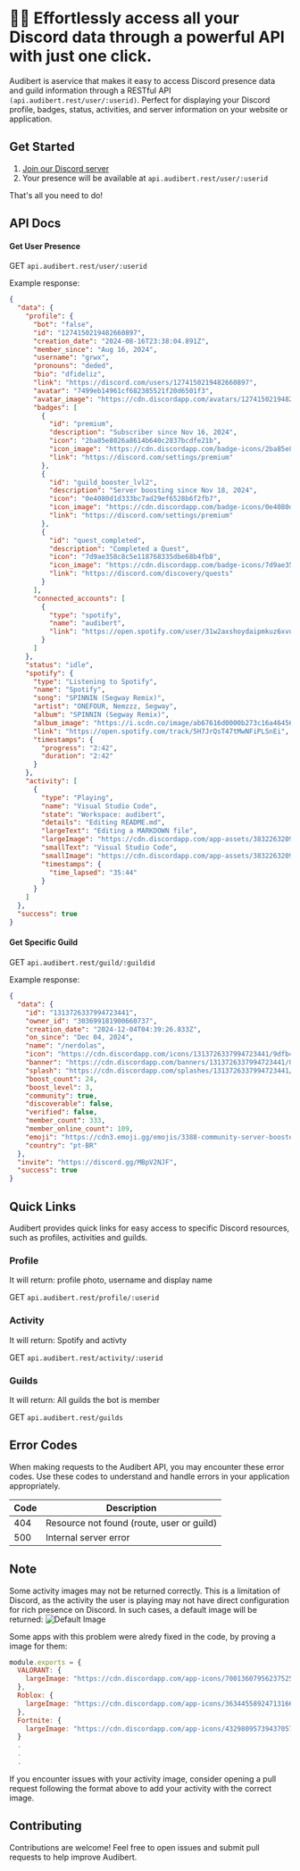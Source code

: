 # 👨‍💻 Effortlessly access all your Discord data through a powerful API with just one click.

Audibert is aservice that makes it easy to access Discord presence data and guild information through a RESTful API `(api.audibert.rest/user/:userid)`. Perfect for displaying your Discord profile, badges, status, activities, and server information on your website or application.

## Get Started

1. [Join our Discord server](https://discord.gg/QaHyQz34Gq)
2. Your presence will be available at `api.audibert.rest/user/:userid`

That's all you need to do!

## API Docs

#### Get User Presence

GET `api.audibert.rest/user/:userid`

Example response:

```json
{
  "data": {
    "profile": {
      "bot": "false",
      "id": "1274150219482660897",
      "creation_date": "2024-08-16T23:38:04.891Z",
      "member_since": "Aug 16, 2024",
      "username": "grwx",
      "pronouns": "deded",
      "bio": "dfideliz",
      "link": "https://discord.com/users/1274150219482660897",
      "avatar": "7499eb14961cf682385521f20d6501f3",
      "avatar_image": "https://cdn.discordapp.com/avatars/1274150219482660897/7499eb14961cf682385521f20d6501f3.png",
      "badges": [
        {
          "id": "premium",
          "description": "Subscriber since Nov 16, 2024",
          "icon": "2ba85e8026a8614b640c2837bcdfe21b",
          "icon_image": "https://cdn.discordapp.com/badge-icons/2ba85e8026a8614b640c2837bcdfe21b.png",
          "link": "https://discord.com/settings/premium"
        },
        {
          "id": "guild_booster_lvl2",
          "description": "Server boosting since Nov 18, 2024",
          "icon": "0e4080d1d333bc7ad29ef6528b6f2fb7",
          "icon_image": "https://cdn.discordapp.com/badge-icons/0e4080d1d333bc7ad29ef6528b6f2fb7.png",
          "link": "https://discord.com/settings/premium"
        },
        {
          "id": "quest_completed",
          "description": "Completed a Quest",
          "icon": "7d9ae358c8c5e118768335dbe68b4fb8",
          "icon_image": "https://cdn.discordapp.com/badge-icons/7d9ae358c8c5e118768335dbe68b4fb8.png",
          "link": "https://discord.com/discovery/quests"
        }
      ],
      "connected_accounts": [
        {
          "type": "spotify",
          "name": "audibert",
          "link": "https://open.spotify.com/user/31w2axshoydaipmkuz6xvu337egq"
        }
      ]
    },
    "status": "idle",
    "spotify": {
      "type": "Listening to Spotify",
      "name": "Spotify",
      "song": "SPINNIN (Segway Remix)",
      "artist": "ONEFOUR, Nemzzz, Segway",
      "album": "SPINNIN (Segway Remix)",
      "album_image": "https://i.scdn.co/image/ab67616d0000b273c16a46456c512bf475a211f7",
      "link": "https://open.spotify.com/track/5H7JrQsT47tMwNFiPLSnEi",
      "timestamps": {
        "progress": "2:42",
        "duration": "2:42"
      }
    },
    "activity": [
      {
        "type": "Playing",
        "name": "Visual Studio Code",
        "state": "Workspace: audibert",
        "details": "Editing README.md",
        "largeText": "Editing a MARKDOWN file",
        "largeImage": "https://cdn.discordapp.com/app-assets/383226320970055681/565945077491433494.png",
        "smallText": "Visual Studio Code",
        "smallImage": "https://cdn.discordapp.com/app-assets/383226320970055681/565945770067623946.png",
        "timestamps": {
          "time_lapsed": "35:44"
        }
      }
    ]
  },
  "success": true
}
```

#### Get Specific Guild

GET `api.audibert.rest/guild/:guildid`

Example response:

```json
{
  "data": {
    "id": "1313726337994723441",
    "owner_id": "303699181900660737",
    "creation_date": "2024-12-04T04:39:26.833Z",
    "on_since": "Dec 04, 2024",
    "name": "/nerdolas",
    "icon": "https://cdn.discordapp.com/icons/1313726337994723441/9dfb41c9a7f263feb85da4d1186a9c80.png",
    "banner": "https://cdn.discordapp.com/banners/1313726337994723441/0a9a2bbd38d0c785e3116bf96ffa60ae.png",
    "splash": "https://cdn.discordapp.com/splashes/1313726337994723441/f301b8af2fe5f2e3e8986eb2423aad89.png",
    "boost_count": 24,
    "boost_level": 3,
    "community": true,
    "discoverable": false,
    "verified": false,
    "member_count": 333,
    "member_online_count": 109,
    "emoji": "https://cdn3.emoji.gg/emojis/3388-community-server-boosted.png",
    "country": "pt-BR"
  },
  "invite": "https://discord.gg/MBpV2NJF",
  "success": true
}
```

## Quick Links

Audibert provides quick links for easy access to specific Discord resources, such as profiles, activities and guilds.

### Profile

It will return:
profile photo, username and display name

GET `api.audibert.rest/profile/:userid`

### Activity

It will return:
Spotify and activty

GET `api.audibert.rest/activity/:userid`

### Guilds

It will return:
All guilds the bot is member

GET `api.audibert.rest/guilds`

## Error Codes

When making requests to the Audibert API, you may encounter these error codes. Use these codes to understand and handle errors in your application appropriately.

| Code | Description                               |
| ---- | ----------------------------------------- |
| 404  | Resource not found (route, user or guild) |
| 500  | Internal server error                     |

## Note

Some activity images may not be returned correctly. This is a limitation of Discord, as the activity the user is playing may not have direct configuration for rich presence on Discord. In such cases, a default image will be returned: ![Default Image](https://ibb.co/yF7QFQY6)

Some apps with this problem were alredy fixed in the code, by proving a image for them:

```javascript
module.exports = {
  VALORANT: {
    largeImage: "https://cdn.discordapp.com/app-icons/700136079562375258/e55fc8259df1548328f977d302779ab7.png",
  },
  Roblox: {
    largeImage: "https://cdn.discordapp.com/app-icons/363445589247131668/f2b60e350a2097289b3b0b877495e55f.png",
  },
  Fortnite: {
    largeImage: "https://cdn.discordapp.com/app-icons/432980957394370572/c1864b38910c209afd5bf6423b672022.png",
  }
  .
  .
  .
```

If you encounter issues with your activity image, consider opening a pull request following the format above to add your activity with the correct image.

## Contributing

Contributions are welcome! Feel free to open issues and submit pull requests to help improve Audibert.
